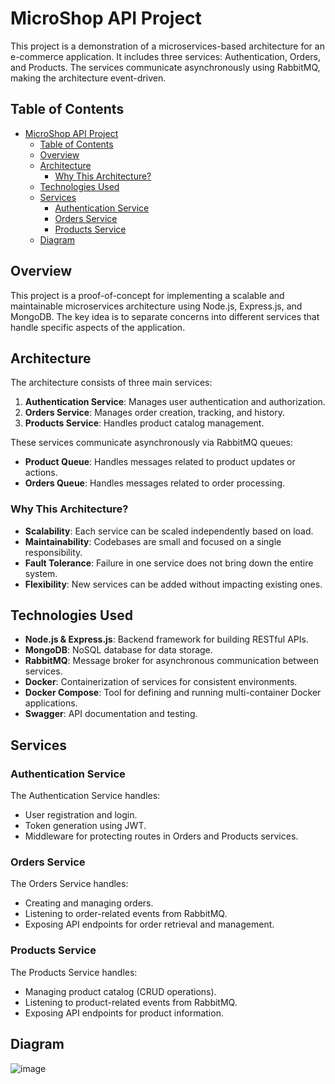 # MicroShop API Project

<!---  ## Diagram 1
![image](https://github.com/user-attachments/assets/1a47e1e0-58df-4993-b933-301ae2a614ba) --->

This project is a demonstration of a microservices-based architecture for an e-commerce application. It includes three services: Authentication, Orders, and Products. The services communicate asynchronously using RabbitMQ, making the architecture event-driven.

## Table of Contents

- [MicroShop API Project](#microshop-api-project)
  - [Table of Contents](#table-of-contents)
  - [Overview](#overview)
  - [Architecture](#architecture)
    - [Why This Architecture?](#why-this-architecture)
  - [Technologies Used](#technologies-used)
  - [Services](#services)
    - [Authentication Service](#authentication-service)
    - [Orders Service](#orders-service)
    - [Products Service](#products-service)
  - [Diagram](#diagram)

## Overview

This project is a proof-of-concept for implementing a scalable and maintainable microservices architecture using Node.js, Express.js, and MongoDB. The key idea is to separate concerns into different services that handle specific aspects of the application.

## Architecture

The architecture consists of three main services:

1. **Authentication Service**: Manages user authentication and authorization.
2. **Orders Service**: Manages order creation, tracking, and history.
3. **Products Service**: Handles product catalog management.

These services communicate asynchronously via RabbitMQ queues:

- **Product Queue**: Handles messages related to product updates or actions.
- **Orders Queue**: Handles messages related to order processing.

### Why This Architecture?

- **Scalability**: Each service can be scaled independently based on load.
- **Maintainability**: Codebases are small and focused on a single responsibility.
- **Fault Tolerance**: Failure in one service does not bring down the entire system.
- **Flexibility**: New services can be added without impacting existing ones.

## Technologies Used

- **Node.js & Express.js**: Backend framework for building RESTful APIs.
- **MongoDB**: NoSQL database for data storage.
- **RabbitMQ**: Message broker for asynchronous communication between services.
- **Docker**: Containerization of services for consistent environments.
- **Docker Compose**: Tool for defining and running multi-container Docker applications.
- **Swagger**: API documentation and testing.

## Services

### Authentication Service

The Authentication Service handles:

- User registration and login.
- Token generation using JWT.
- Middleware for protecting routes in Orders and Products services.

### Orders Service

The Orders Service handles:

- Creating and managing orders.
- Listening to order-related events from RabbitMQ.
- Exposing API endpoints for order retrieval and management.

### Products Service

The Products Service handles:

- Managing product catalog (CRUD operations).
- Listening to product-related events from RabbitMQ.
- Exposing API endpoints for product information.

## Diagram
![image](https://github.com/user-attachments/assets/cd5883d0-5e4b-42bd-9a41-a70a55ca55f4)






